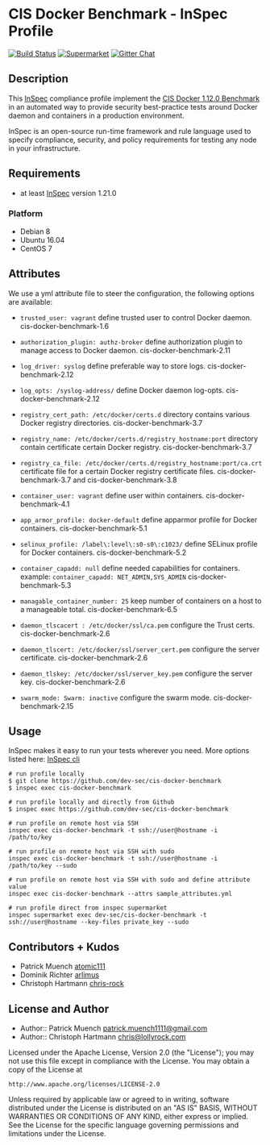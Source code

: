 # CIS Docker Benchmark - InSpec Profile

[![Build Status](http://img.shields.io/travis/dev-sec/cis-docker-benchmark.svg)][1]
[![Supermarket](https://img.shields.io/badge/InSpec%20Profile-CIS%20Docker%20Benchmark-brightgreen.svg)](https://supermarket.chef.io/tools/cis-docker-benchmark)
[![Gitter Chat](https://badges.gitter.im/Join%20Chat.svg)][2]

## Description

This [InSpec](https://github.com/chef/inspec) compliance profile implement the [CIS Docker 1.12.0 Benchmark](https://benchmarks.cisecurity.org/downloads/show-single/index.cfm?file=docker16.120) in an automated way to provide security best-practice tests around Docker daemon and containers in a production environment.

InSpec is an open-source run-time framework and rule language used to specify compliance, security, and policy requirements for testing any node in your infrastructure.

## Requirements

* at least [InSpec](http://inspec.io/) version 1.21.0

### Platform

- Debian 8
- Ubuntu 16.04
- CentOS 7

## Attributes

We use a yml attribute file to steer the configuration, the following options are available:

  * `trusted_user: vagrant`
    define trusted user to control Docker daemon. cis-docker-benchmark-1.6

  * `authorization_plugin: authz-broker`
    define authorization plugin to manage access to Docker daemon. cis-docker-benchmark-2.11

  * `log_driver: syslog`
    define preferable way to store logs. cis-docker-benchmark-2.12

  * `log_opts: /syslog-address/`
    define Docker daemon log-opts. cis-docker-benchmark-2.12

  * `registry_cert_path: /etc/docker/certs.d`
    directory contains various Docker registry directories. cis-docker-benchmark-3.7

  * `registry_name: /etc/docker/certs.d/registry_hostname:port`
    directory contain certificate certain Docker registry. cis-docker-benchmark-3.7

  * `registry_ca_file: /etc/docker/certs.d/registry_hostname:port/ca.crt`
    certificate file for a certain Docker registry certificate files. cis-docker-benchmark-3.7 and cis-docker-benchmark-3.8

  * `container_user: vagrant`
    define user within containers. cis-docker-benchmark-4.1

  * `app_armor_profile: docker-default`
    define apparmor profile for Docker containers. cis-docker-benchmark-5.1

  * `selinux_profile: /label\:level\:s0-s0\:c1023/`
    define SELinux profile for Docker containers. cis-docker-benchmark-5.2

  * `container_capadd: null`
    define needed capabilities for containers. example: `container_capadd: NET_ADMIN,SYS_ADMIN` cis-docker-benchmark-5.3

  * `managable_container_number: 25`
    keep number of containers on a host to a manageable total. cis-docker-benchmark-6.5

  * `daemon_tlscacert : /etc/docker/ssl/ca.pem`
    configure the Trust certs. cis-docker-benchmark-2.6

  * `daemon_tlscert: /etc/docker/ssl/server_cert.pem`
    configure the server certificate. cis-docker-benchmark-2.6

  * `daemon_tlskey: /etc/docker/ssl/server_key.pem`
    configure the server key. cis-docker-benchmark-2.6

  * `swarm_mode: Swarm: inactive`
    configure the swarm mode. cis-docker-benchmark-2.15

## Usage

InSpec makes it easy to run your tests wherever you need. More options listed here: [InSpec cli](http://inspec.io/docs/reference/cli/)

```
# run profile locally
$ git clone https://github.com/dev-sec/cis-docker-benchmark
$ inspec exec cis-docker-benchmark

# run profile locally and directly from Github
$ inspec exec https://github.com/dev-sec/cis-docker-benchmark

# run profile on remote host via SSH
inspec exec cis-docker-benchmark -t ssh://user@hostname -i /path/to/key

# run profile on remote host via SSH with sudo
inspec exec cis-docker-benchmark -t ssh://user@hostname -i /path/to/key --sudo

# run profile on remote host via SSH with sudo and define attribute value
inspec exec cis-docker-benchmark --attrs sample_attributes.yml

# run profile direct from inspec supermarket
inspec supermarket exec dev-sec/cis-docker-benchmark -t ssh://user@hostname --key-files private_key --sudo
```

## Contributors + Kudos

* Patrick Muench [atomic111](https://github.com/atomic111)
* Dominik Richter [arlimus](https://github.com/arlimus)
* Christoph Hartmann [chris-rock](https://github.com/chris-rock)


## License and Author

* Author:: Patrick Muench <patrick.muench1111@gmail.com>
* Author:: Christoph Hartmann <chris@lollyrock.com>

Licensed under the Apache License, Version 2.0 (the "License");
you may not use this file except in compliance with the License.
You may obtain a copy of the License at

    http://www.apache.org/licenses/LICENSE-2.0

Unless required by applicable law or agreed to in writing, software
distributed under the License is distributed on an "AS IS" BASIS,
WITHOUT WARRANTIES OR CONDITIONS OF ANY KIND, either express or implied.
See the License for the specific language governing permissions and
limitations under the License.

[1]: http://travis-ci.org/dev-sec/cis-docker-benchmark
[2]: https://gitter.im/dev-sec/general
[3]: https://benchmarks.cisecurity.org/tools2/docker/CIS_Docker_1.12.0_Benchmark_v1.0.0.pdf

